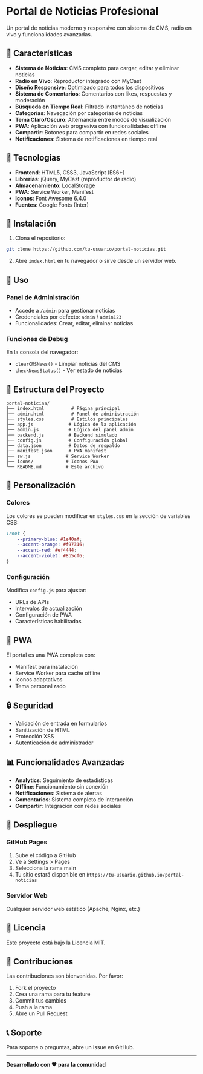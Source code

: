 # Portal de Noticias Profesional

Un portal de noticias moderno y responsive con sistema de CMS, radio en vivo y funcionalidades avanzadas.

## 🚀 Características

- **Sistema de Noticias**: CMS completo para cargar, editar y eliminar noticias
- **Radio en Vivo**: Reproductor integrado con MyCast
- **Diseño Responsive**: Optimizado para todos los dispositivos
- **Sistema de Comentarios**: Comentarios con likes, respuestas y moderación
- **Búsqueda en Tiempo Real**: Filtrado instantáneo de noticias
- **Categorías**: Navegación por categorías de noticias
- **Tema Claro/Oscuro**: Alternancia entre modos de visualización
- **PWA**: Aplicación web progresiva con funcionalidades offline
- **Compartir**: Botones para compartir en redes sociales
- **Notificaciones**: Sistema de notificaciones en tiempo real

## 📱 Tecnologías

- **Frontend**: HTML5, CSS3, JavaScript (ES6+)
- **Librerías**: jQuery, MyCast (reproductor de radio)
- **Almacenamiento**: LocalStorage
- **PWA**: Service Worker, Manifest
- **Iconos**: Font Awesome 6.4.0
- **Fuentes**: Google Fonts (Inter)

## 🎯 Instalación

1. Clona el repositorio:
```bash
git clone https://github.com/tu-usuario/portal-noticias.git
```

2. Abre `index.html` en tu navegador o sirve desde un servidor web.

## 🔧 Uso

### Panel de Administración
- Accede a `/admin` para gestionar noticias
- Credenciales por defecto: `admin` / `admin123`
- Funcionalidades: Crear, editar, eliminar noticias

### Funciones de Debug
En la consola del navegador:
- `clearCMSNews()` - Limpiar noticias del CMS
- `checkNewsStatus()` - Ver estado de noticias

## 📂 Estructura del Proyecto

```
portal-noticias/
├── index.html          # Página principal
├── admin.html          # Panel de administración
├── styles.css          # Estilos principales
├── app.js             # Lógica de la aplicación
├── admin.js           # Lógica del panel admin
├── backend.js         # Backend simulado
├── config.js          # Configuración global
├── data.json          # Datos de respaldo
├── manifest.json      # PWA manifest
├── sw.js             # Service Worker
├── icons/            # Iconos PWA
└── README.md         # Este archivo
```

## 🎨 Personalización

### Colores
Los colores se pueden modificar en `styles.css` en la sección de variables CSS:

```css
:root {
    --primary-blue: #1e40af;
    --accent-orange: #f97316;
    --accent-red: #ef4444;
    --accent-violet: #8b5cf6;
}
```

### Configuración
Modifica `config.js` para ajustar:
- URLs de APIs
- Intervalos de actualización
- Configuración de PWA
- Características habilitadas

## 📱 PWA

El portal es una PWA completa con:
- Manifest para instalación
- Service Worker para cache offline
- Iconos adaptativos
- Tema personalizado

## 🔒 Seguridad

- Validación de entrada en formularios
- Sanitización de HTML
- Protección XSS
- Autenticación de administrador

## 📊 Funcionalidades Avanzadas

- **Analytics**: Seguimiento de estadísticas
- **Offline**: Funcionamiento sin conexión
- **Notificaciones**: Sistema de alertas
- **Comentarios**: Sistema completo de interacción
- **Compartir**: Integración con redes sociales

## 🚀 Despliegue

### GitHub Pages
1. Sube el código a GitHub
2. Ve a Settings > Pages
3. Selecciona la rama main
4. Tu sitio estará disponible en `https://tu-usuario.github.io/portal-noticias`

### Servidor Web
Cualquier servidor web estático (Apache, Nginx, etc.)

## 📝 Licencia

Este proyecto está bajo la Licencia MIT.

## 🤝 Contribuciones

Las contribuciones son bienvenidas. Por favor:
1. Fork el proyecto
2. Crea una rama para tu feature
3. Commit tus cambios
4. Push a la rama
5. Abre un Pull Request

## 📞 Soporte

Para soporte o preguntas, abre un issue en GitHub.

---

**Desarrollado con ❤️ para la comunidad**
